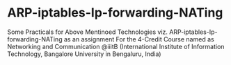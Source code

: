 ARP-iptables-Ip-forwarding-NATing
=================================

Some Practicals for Above Mentinoed Technologies viz. ARP-iptables-Ip-forwarding-NATing as an assignment For the 4-Credit Course named as Networking and Communication @iiitB (International Institute of Information Technology, Bangalore
University in Bengaluru, India)
